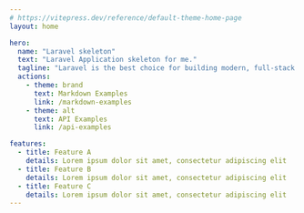 ```yaml
---
# https://vitepress.dev/reference/default-theme-home-page
layout: home

hero:
  name: "Laravel skeleton"
  text: "Laravel Application skeleton for me."
  tagline: "Laravel is the best choice for building modern, full-stack web applications."
  actions:
    - theme: brand
      text: Markdown Examples
      link: /markdown-examples
    - theme: alt
      text: API Examples
      link: /api-examples

features:
  - title: Feature A
    details: Lorem ipsum dolor sit amet, consectetur adipiscing elit
  - title: Feature B
    details: Lorem ipsum dolor sit amet, consectetur adipiscing elit
  - title: Feature C
    details: Lorem ipsum dolor sit amet, consectetur adipiscing elit
---
```



